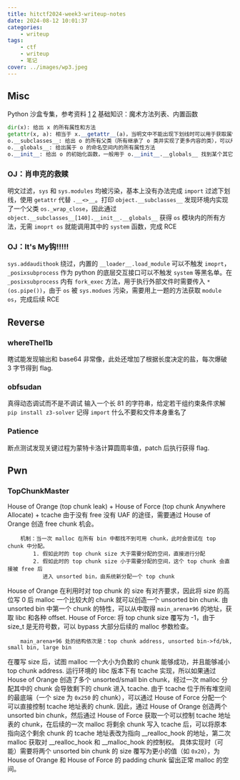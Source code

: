 ```yaml
---
title: hitctf2024-week3-writeup-notes
date: 2024-08-12 10:01:37
categories:
    - writeup
tags:
    - ctf
    - writeup
    - 笔记
cover: ../images/wp3.jpeg
---
```


## Misc

Python 沙盒专集，参考资料 [1](https://zhuanlan.zhihu.com/p/578966149) [2](https://blog.csdn.net/Jayjay___/article/details/132436072)
基础知识：魔术方法列表、内置函数

```python
dir(x): 给出 x 的所有属性和方法
getattr(x, a): 相当于 x.__getattr__(a)，当明文中不能出现下划线时可以用于获取属性
o.__subclasses__: 给出 o 的所有父类（所有继承了 o 类并实现了更多内容的类），可以用于寻找其它模块
o.__globals__: 给出属于 o 的命名空间内的所有属性方法
o.__init__: 给出 o 的初始化函数，一般用于 o.__init__.__globals__ 找到某个其它内置模块的属性方法
```

### OJ：肖申克的救赎

明文过滤，`sys` 和 `sys.modules` 均被污染，基本上没有办法完成 `import`
过滤下划线，使用 `getattr` 代替 `.__<>__`。打印 `object.__subclasses__` 发现环境内实现了一个父类 `os._wrap_close`，因此通过 `object.__subclasses__[140].__init__.__globals__` 获得 `os` 模块内的所有方法，无需 `imoprt os` 就能调用其中的 `system` 函数，完成 RCE

### OJ：It's My钩!!!!!

`sys.addaudithook` 绕过，内置的 `__loader__.load_module` 可以不触发 `imoprt`，`_posixsubprocess` 作为 python 的底层交互接口可以不触发 `system` 等黑名单。在 `_posixsubprocess` 内有 `fork_exec` 方法，用于执行外部文件时需要传入 `*(os.pipe())`，由于 `os` 被 `sys.modues` 污染，需要用上一题的方法获取 `module os`，完成后续 RCE

## Reverse

### whereThel1b

瞎试能发现输出和 base64 非常像，此处还增加了根据长度决定的盐，每次爆破 3 字节得到 flag.

### obfsudan

真得动态调试而不是不调试
输入一个长 81 的字符串，给定若干组约束条件求解
`pip install z3-solver`
记得 `import` 什么不要和文件本身重名了

### Patience

断点测试发现关键过程为蒙特卡洛计算圆周率值，patch 后执行获得 flag.

## Pwn 

### TopChunkMaster

House of Orange (top chunk leak) + House of Force (top chunk Anywhere Allocate) + tcache
由于没有 free 没有 UAF 的途径，需要通过 House of Orange 创造 free chunk 机会。

```plain
    机制：当一次 malloc 在所有 bin 中都找不到可用 chunk，此时会尝试在 top chunk 中分配。
        1. 假如此时的 top chunk size 大于需要分配的空间，直接进行分配
        2. 假如此时的 top chunk size 小于需要分配的空间，这个 top chunk 会直接被 free 后
           进入 unsorted bin，由系统新分配一个 top chunk
```

House of Orange 在利用时对 top chunk 的 size 有对齐要求，因此将 size 的高位写 0 后 malloc 一个比较大的 chunk 就可以创造一个 unsorted bin chunk. 由 unsorted bin 中第一个 chunk 的特性，可以从中取得 `main_arena+96` 的地址，获取 libc 和各种 offset.
House of Force: 将 top chunk size 覆写为 -1，由于 size_t 是无符号数，可以 bypass 大部分后续的 malloc 参数检查。

```plain
    main_arena+96 处的结构依次是：top chunk address, unsorted bin->fd/bk, small bin, large bin
```

在覆写 size 后，试图 malloc 一个大小为负数的 chunk 能够成功，并且能够减小 top chunk address. 运行环境的 libc 版本下有 tcache 实现，所以如果通过 House of Orange 创造了多个 unsorted/small bin chunk，经过一次 malloc 分配其中的 chunk 会导致剩下的 chunk 进入 tcache. 由于 tcache 位于所有堆空间的最底端（一个 size 为 `0x250` 的 chunk），可以通过 House of Force 分配一个可以直接控制 tcache 地址表的 chunk. 
因此，通过 House of Orange 创造两个 unsorted bin chunk，然后通过 House of Force 获取一个可以控制 tcache 地址表的 chunk，在后续的一次 malloc 将剩余 chunk 写入 tcache 后，可以将原本指向这个剩余 chunk 的 tcache 地址表改为指向 __realloc_hook 的地址，第二次 malloc 获取对 __realloc_hook 和 __malloc_hook 的控制权。
具体实现时（可能）需要将两个 unsorted bin chunk 的 size 覆写为更小的值（如 `0x20`），为 House of Orange 和 House of Force 的 padding chunk 留出正常 malloc 的空间。
